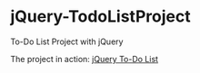 # jQuery-TodoListProject
To-Do List Project with jQuery

The project in action:  [jQuery To-Do List](http://nerdetitan.com/todolist/todolistindex.html)
